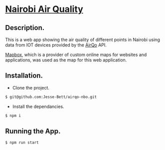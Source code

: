 
 # [Nairobi Air Quality](https://nairobi.go.ke/nairobi-air-quality/) 


## Description.

This is a web app showing the air quality of different points in Nairobi using data from IOT devices provided by the [AirQo](https://platform.airqo.net/) API.

[Mapbox](https://www.mapbox.com/), which is a provider of custom online maps for websites and applications, was used as the map for this web application.


## Installation.

- Clone the project.    
```bash 
$ git@github.com:Jesse-Bett/airqo-nbo.git
```  

- Install the dependancies.
```bash 
$ npm i
``` 


## Running the App.

```bash 
$ npm run start
``` 
